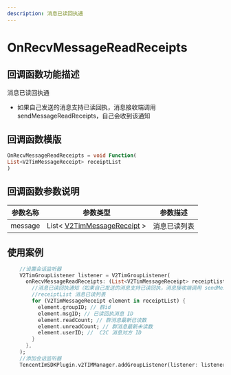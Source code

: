 ```yaml
---
description: 消息已读回执通
---
```


# OnRecvMessageReadReceipts

## 回调函数功能描述

消息已读回执通

* 如果自己发送的消息支持已读回执，消息接收端调用 sendMessageReadReceipts，自己会收到该通知

## 回调函数模版

```dart
OnRecvMessageReadReceipts = void Function(
List<V2TimMessageReceipt> receiptList
)
```

## 回调函数参数说明

| 参数名称    | 参数类型                                            | 参数描述   |
| ------- | ----------------------------------------------- | ------ |
| message | List< [V2TimMessageReceipt](broken-reference) > | 消息已读列表 |

## 使用案例

```dart
    //设置会话监听器
    V2TimGroupListener listener = V2TimGroupListener(
      onRecvMessageReadReceipts: (List<V2TimMessageReceipt> receiptList) {
        //消息已读回执通知（如果自己发送的消息支持已读回执，消息接收端调用 sendMessageReadReceipts，自己会收到该通知）
        //receiptList 消息已读列表
        for (V2TimMessageReceipt element in receiptList) {
          element.groupID; // 群id
          element.msgID; // 已读回执消息 ID
          element.readCount; // 群消息最新已读数
          element.unreadCount; // 群消息最新未读数
          element.userID; //  C2C 消息对方 ID
        }
      },
    );
    //添加会话监听器
    TencentImSDKPlugin.v2TIMManager.addGroupListener(listener: listener);
```

